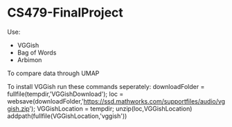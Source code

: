 # CS479-FinalProject

Use: 
- VGGish
- Bag of Words
- Arbimon

To compare data through UMAP


To install VGGish run these commands seperately:
downloadFolder = fullfile(tempdir,'VGGishDownload');
loc = websave(downloadFolder,'https://ssd.mathworks.com/supportfiles/audio/vggish.zip');
VGGishLocation = tempdir;
unzip(loc,VGGishLocation)
addpath(fullfile(VGGishLocation,'vggish'))
